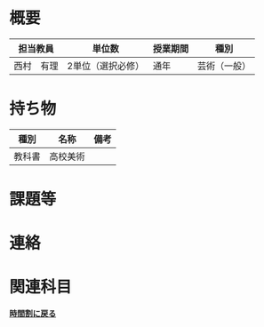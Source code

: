 # 概要
| 担当教員  | 単位数       | 授業期間 | 種別     |
|-------|-----------|------|--------|
| 西村　有理 | 2単位（選択必修） | 通年   | 芸術（一般） |
# 持ち物
| 種別  | 名称   | 備考 |
|-----|------| --- |
| 教科書 | 高校美術 |    |
# 課題等

# 連絡

# 関連科目
[**時間割に戻る**](../../時間割.md)